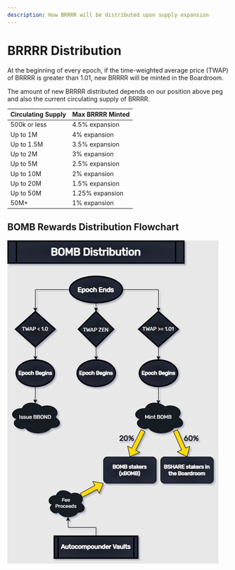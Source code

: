 ```yaml
---
description: How BRRRR will be distributed upon supply expansion
---
```


# BRRRR Distribution

At the beginning of every epoch, if the time-weighted average price (TWAP) of BRRRR is greater than 1.01, new BRRRR will be minted in the Boardroom.&#x20;

The amount of new BRRRR distributed depends on our position above peg and also the current circulating supply of BRRRR.

| Circulating Supply | Max BRRRR Minted |
| ------------------ | ---------------- |
| 500k or less       | 4.5% expansion   |
| Up to 1M           | 4% expansion     |
| Up to 1.5M         | 3.5% expansion   |
| Up to 2M           | 3% expansion     |
| Up to 5M           | 2.5% expansion   |
| Up to 10M          | 2% expansion     |
| Up to 20M          | 1.5% expansion   |
| Up to 50M          | 1.25% expansion  |
| 50M+               | 1% expansion     |

## BOMB Rewards Distribution Flowchart

![A flowchart of how BRRRR rewards are distributed throughout the protocol](<../.gitbook/assets/BOMB Protocol Minting Flow.drawio (2).png>)
